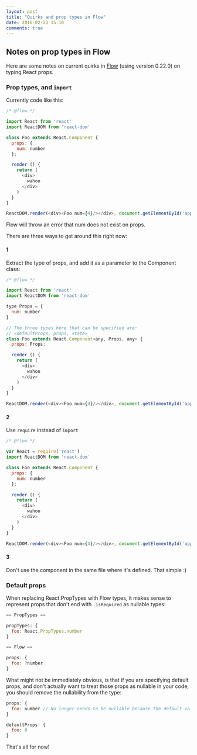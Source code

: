 ```yaml
---
layout: post
title: "Quirks and prop types in Flow"
date: 2016-02-23 15:10
comments: true
---
```


## Notes on prop types in Flow

Here are some notes on current quirks in [Flow](http://flowtype.org/) (using version 0.22.0) on typing React props.

### Prop types, and `import`

Currently code like this:

```javascript
/* @flow */

import React from 'react'
import ReactDOM from 'react-dom'

class Foo extends React.Component {
  props: {
    num: number
  };

  render () {
    return (
      <div>
        wahoo
      </div>
    )
  }
}

ReactDOM.render(<div><Foo num={4}/></div>, document.getElementById('app'))
```

Flow will throw an error that num does not exist on props.

There are three ways to get around this right now:

#### 1

Extract the type of props, and add it as a parameter to the Component class:

```javascript
/* @flow */

import React from 'react'
import ReactDOM from 'react-dom'

type Props = {
  num: number
}

// The three types here that can be specified are:
// <defaultProps, props, state>
class Foo extends React.Component<any, Props, any> {
  props: Props;

  render () {
    return (
      <div>
        wahoo
      </div>
    )
  }
}

ReactDOM.render(<div><Foo num={4}/></div>, document.getElementById('app'))
```

#### 2

Use `require` instead of `import`

```javascript
/* @flow */

var React = require('react')
import ReactDOM from 'react-dom'

class Foo extends React.Component {
  props: {
    num: number
  };

  render () {
    return (
      <div>
        wahoo
      </div>
    )
  }
}

ReactDOM.render(<div><Foo num={4}/></div>, document.getElementById('app'))
```

#### 3

Don't use the component in the same file where it's defined. That simple :)

### Default props

When replacing React.PropTypes with Flow types, it makes sense to represent props that don't end with `.isRequired` as nullable types:

```javascript
== PropTypes ==

propTypes: {
  foo: React.PropTypes.number
}

== Flow ==

props: {
  foo: ?number
}
```

What might not be immediately obvious, is that if you are specifying default props, and don't actually want to treat those props as nullable in your code, you should remove the nullability from the type:

```javascript
props: {
  foo: number // No longer needs to be nullable because the default value is set below
}

defaultProps: {
  foo: 0
}
```

That's all for now!
